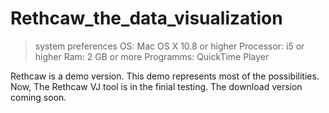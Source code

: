 # Rethcaw_the_data_visualization

> system preferences
  > OS:           Mac OS X 10.8 or higher
  > Processor:    i5 or higher
  > Ram:          2 GB or more
  > Programms:    QuickTime Player
  
Rethcaw is a demo version. This demo represents most of the possibilities.
Now, The Rethcaw VJ tool is in the finial testing. The download version coming soon.
